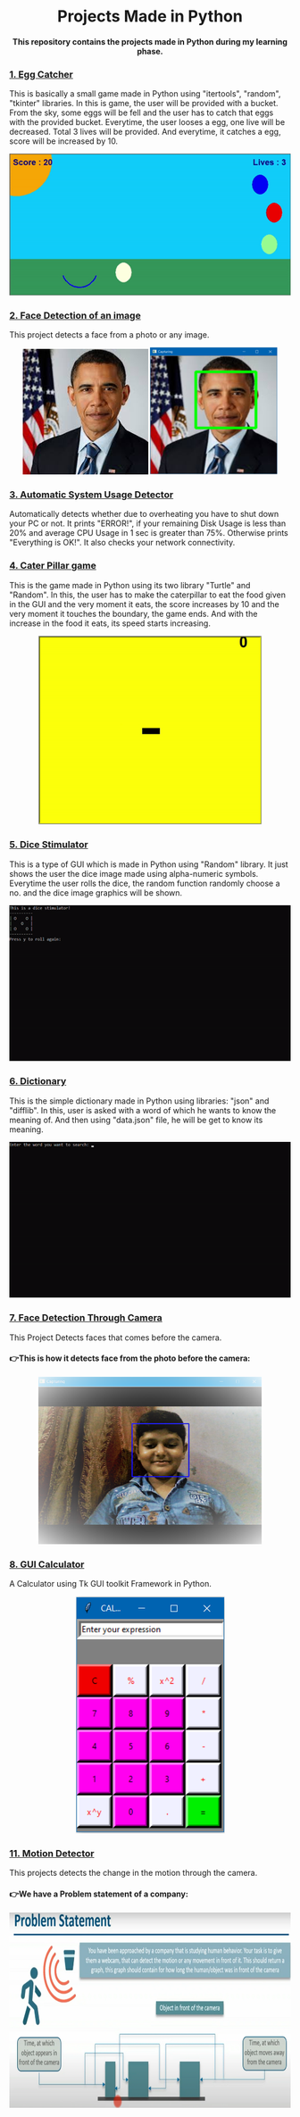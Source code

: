 <h1 align="center">Projects Made in Python</h1>
<h4 align="center">This repository contains the projects made in Python during my learning phase.</h4>
<p>
  
  <a href="https://github.com/simran2104/Python-Projects/tree/main/Egg_catcher"><h3>1. Egg Catcher</h3></a>
<p>
This is basically a small game made in Python using "itertools", "random", "tkinter" libraries. In this is game, the user will be provided with a bucket. From the sky, some eggs will be fell and the user has to catch that eggs with the provided bucket. Everytime, the user looses a egg, one live will be decreased. Total 3 lives will be provided. And everytime, it catches a egg, score will be increased by 10.
</p>
<p align="center">
<img src="https://github.com/simran2104/Python-Projects/blob/main/Egg_catcher/demo.gif" >
</p>


<a href="https://github.com/simran2104/Python-Projects/tree/main/Face-Detection-of-an-image"><h3>2. Face Detection of an image</h3></a>
<p>
This project detects a face from a photo or any image.
</p><p align='center'>
  <img src="https://github.com/simran2104/Python-Projects/blob/main/Face-Detection-of-an-image/photo.jpg" />   <img src="https://github.com/simran2104/Python-Projects/blob/main/Face-Detection-of-an-image/Output-Image.png" height=228 width=228/>
<p>
  
  <a href="https://github.com/simran2104/Python-Projects/tree/main/Automatic_System_Usage_Detector"><h3>3. Automatic System Usage Detector</h3></a>
  <p>
    Automatically detects whether due to overheating you have to shut down your PC or not. It prints "ERROR!", if your remaining Disk Usage is less than 20% and average CPU Usage in 1 sec is greater than 75%. Otherwise prints "Everything is OK!". It also checks your network connectivity.
  </p>
  
  <a href="https://github.com/simran2104/Python-Projects/tree/main/Cater_pillar"><h3>4. Cater Pillar game</h3></a>
  <p>
This is the game made in Python using its two library "Turtle" and "Random". In this, the user has to make the caterpillar to eat the food given in the GUI and the very moment it eats, the score increases by 10 and the very moment it touches the boundary, the game ends. And with the increase in the food it eats, its speed starts increasing.
</p>
<p align="center">
<img src="https://github.com/simran2104/Python-Projects/blob/main/Cater_pillar/demo.gif" width="400">
</p>

<a href="https://github.com/simran2104/Python-Projects/tree/main/Dice_stimulator"><h3>5. Dice Stimulator</h3></a>
<p>
This is a type of GUI which is made in Python using "Random" library. It just shows the user the dice image made using alpha-numeric symbols. Everytime the user rolls the dice, the random function randomly choose a no. and the dice image graphics will be shown.
</p>
<p align="center">
<img src="https://github.com/simran2104/Python-Projects/blob/main/Dice_stimulator/demo.gif">
</p>


<a href="https://github.com/simran2104/Python-Projects/tree/main/Dictionary"><h3>6. Dictionary</h3></a>
<p>
This is the simple dictionary made in Python using libraries: "json" and "difflib". In this, user is asked with a word of which he wants to know the meaning of. And then using "data.json" file, he will be get to know its meaning.
<p>
<p align="center">
<img src="https://github.com/simran2104/Python-Projects/blob/main/Dictionary/demo.gif" >
</p>


<a href="https://github.com/simran2104/Python-Projects/tree/main/Face-Detection-of-an-image"><h3>7. Face Detection Through Camera</h3></a>
<p>This Project Detects faces that comes before the camera.
</p>
<h4>👉This is how it detects face from the photo before the camera:</h4>

<p align="center">
  <img src="https://github.com/simran2104/Python-Projects/blob/main/Face-Detection-through-camera/Output.png" width=400 height=300/>
  </p>



<a href="https://github.com/simran2104/Python-Projects/tree/main/GUI_calculator"><h3>8. GUI Calculator</h3></a>
<p>A Calculator using Tk GUI toolkit Framework in Python.</p>
<p align='center'>
<img src="https://github.com/simran2104/Python-Projects/blob/main/GUI_calculator/calculator.png"/></p>


<a href="https://github.com/simran2104/Python-Projects/tree/main/Motion-Detector"><h3>11. Motion Detector</h3></a>
<p>This projects detects the change in the motion through the camera.</p>

<h4>👉We have a Problem statement of a company:</h4>
 <p align='center'>
  <img src="https://github.com/simran2104/Python-Projects/blob/main/Motion-Detector/Problem.png" width=700 height=350/>
  <p>



</p>

